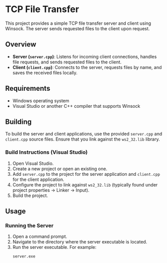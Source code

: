 # TCP File Transfer

This project provides a simple TCP file transfer server and client using Winsock. The server sends requested files to the client upon request.

## Overview

- **Server (`server.cpp`)**: Listens for incoming client connections, handles file requests, and sends requested files to the client.
- **Client (`client.cpp`)**: Connects to the server, requests files by name, and saves the received files locally.

## Requirements

- Windows operating system
- Visual Studio or another C++ compiler that supports Winsock

## Building

To build the server and client applications, use the provided `server.cpp` and `client.cpp` source files. Ensure that you link against the `ws2_32.lib` library.

### Build Instructions (Visual Studio)

1. Open Visual Studio.
2. Create a new project or open an existing one.
3. Add `server.cpp` to the project for the server application and `client.cpp` for the client application.
4. Configure the project to link against `ws2_32.lib` (typically found under project properties -> Linker -> Input).
5. Build the project.

## Usage

### Running the Server

1. Open a command prompt.
2. Navigate to the directory where the server executable is located.
3. Run the server executable. For example:
   ```sh
   server.exe
